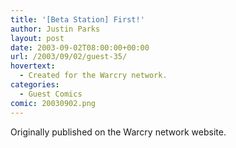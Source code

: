 ```yaml
---
title: '[Beta Station] First!'
author: Justin Parks
layout: post
date: 2003-09-02T08:00:00+00:00
url: /2003/09/02/guest-35/
hovertext:
  - Created for the Warcry network.
categories:
  - Guest Comics
comic: 20030902.png
---
```

Originally published on the Warcry network website.